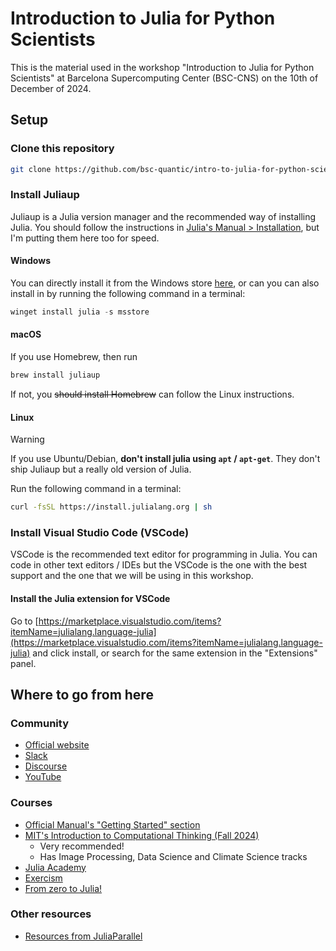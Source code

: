 # Introduction to Julia for Python Scientists

This is the material used in the workshop "Introduction to Julia for Python Scientists" at Barcelona Supercomputing Center (BSC-CNS) on the 10th of December of 2024.

## Setup

### Clone this repository

```bash
git clone https://github.com/bsc-quantic/intro-to-julia-for-python-scientists
```

### Install Juliaup

Juliaup is a Julia version manager and the recommended way of installing Julia.
You should follow the instructions in [Julia's Manual > Installation](https://docs.julialang.org/en/v1/manual/installation/), but I'm putting them here too for speed.

#### Windows

You can directly install it from the Windows store [here](https://www.microsoft.com/store/apps/9NJNWW8PVKMN), or can you can also install in by running the following command in a terminal:

```powershell
winget install julia -s msstore
```

#### macOS

If you use Homebrew, then run

```bash
brew install juliaup
```

If not, you ~~should install Homebrew~~ can follow the Linux instructions.

#### Linux

> [!WARNING]
> If you use Ubuntu/Debian, **don't install julia using `apt` / `apt-get`**.
> They don't ship Juliaup but a really old version of Julia.

Run the following command in a terminal:

```bash
curl -fsSL https://install.julialang.org | sh
```

### Install Visual Studio Code (VSCode)

VSCode is the recommended text editor for programming in Julia.
You can code in other text editors / IDEs but the VSCode is the one with the best support and the one that we will be using in this workshop.

#### Install the Julia extension for VSCode

Go to [https://marketplace.visualstudio.com/items?itemName=julialang.language-julia](https://marketplace.visualstudio.com/items?itemName=julialang.language-julia) and click install, or search for the same extension in the "Extensions" panel.

## Where to go from here

### Community

- [Official website](https://julialang.org)
- [Slack](https://julialang.org/slack/)
- [Discourse](https://discourse.julialang.org/)
- [YouTube](https://www.youtube.com/user/JuliaLanguage)

### Courses

- [Official Manual's "Getting Started" section](https://docs.julialang.org/en/v1/manual/getting-started/)
- [MIT's Introduction to Computational Thinking (Fall 2024)](https://computationalthinking.mit.edu/Fall24/) 
  - Very recommended!
  - Has Image Processing, Data Science and Climate Science tracks
- [Julia Academy](https://juliaacademy.com/courses)
- [Exercism](https://exercism.org/tracks/julia)
- [From zero to Julia!](https://techytok.com/from-zero-to-julia/)

### Other resources

- [Resources from JuliaParallel](https://juliaparallel.org/resources/)
